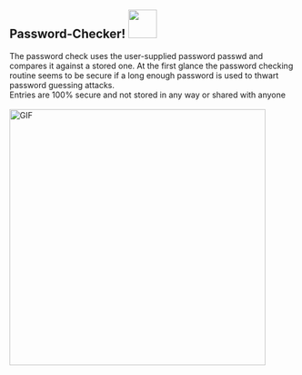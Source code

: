 # 
<h2> Password-Checker! <img src="https://media.giphy.com/media/12oufCB0MyZ1Go/giphy.gif" width="50"></h2>
The password check uses the user-supplied password passwd and compares it against a stored one. At the first glance the password checking routine seems to be secure if a long enough password is used to thwart password guessing attacks.
<br>Entries are 100% secure and not stored in any way or shared with anyone<br><br>
<img hight="320" width="450" alt="GIF" src="https://c.tenor.com/cu7EJBpK6rQAAAAC/luffy-smiling.gif">
